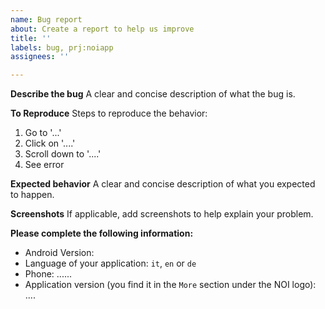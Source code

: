 ```yaml
---
name: Bug report
about: Create a report to help us improve
title: ''
labels: bug, prj:noiapp
assignees: ''

---
```


**Describe the bug**
A clear and concise description of what the bug is.

**To Reproduce**
Steps to reproduce the behavior:
1. Go to '...'
2. Click on '....'
3. Scroll down to '....'
4. See error

**Expected behavior**
A clear and concise description of what you expected to happen.

**Screenshots**
If applicable, add screenshots to help explain your problem.

**Please complete the following information:**
- Android Version:
- Language of your application: `it`, `en` or `de`
- Phone: ......
- Application version (you find it in the `More` section under the NOI logo): ....
